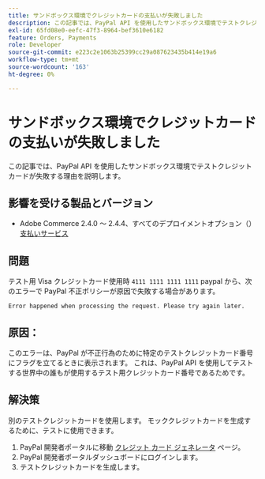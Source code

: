 ```yaml
---
title: サンドボックス環境でクレジットカードの支払いが失敗しました
description: この記事では、PayPal API を使用したサンドボックス環境でテストクレジットカードが失敗する理由を説明します。
exl-id: 65fd08e0-eefc-47f3-8964-bef3610e6182
feature: Orders, Payments
role: Developer
source-git-commit: e223c2e1063b25399cc29a087623435b414e19a6
workflow-type: tm+mt
source-wordcount: '163'
ht-degree: 0%

---
```


# サンドボックス環境でクレジットカードの支払いが失敗しました

この記事では、PayPal API を使用したサンドボックス環境でテストクレジットカードが失敗する理由を説明します。

## 影響を受ける製品とバージョン


* Adobe Commerce 2.4.0 ～ 2.4.4、すべてのデプロイメントオプション（） [支払いサービス](https://marketplace.magento.com/magento-payment-services.html)

## 問題

テスト用 Visa クレジットカード使用時 `4111 1111 1111 1111` paypal から、次のエラーで PayPal 不正ポリシーが原因で失敗する場合があります。

```terminal
Error happened when processing the request. Please try again later.
```

## 原因：

このエラーは、PayPal が不正行為のために特定のテストクレジットカード番号にフラグを立てるときに表示されます。 これは、PayPal API を使用してテストする世界中の誰もが使用するテスト用クレジットカード番号であるためです。

## 解決策

別のテストクレジットカードを使用します。 モッククレジットカードを生成するために、テストに使用できます。

1. PayPal 開発者ポータルに移動 [クレジット カード ジェネレータ](https://developer.paypal.com/developer/creditCardGenerator/) ページ。
1. PayPal 開発者ポータルダッシュボードにログインします。
1. テストクレジットカードを生成します。
